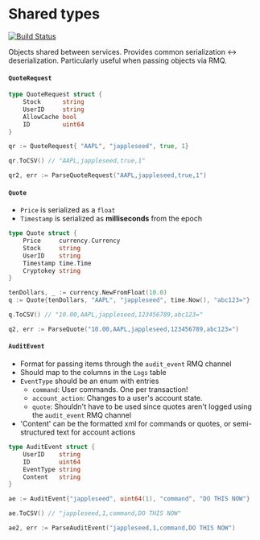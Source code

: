 Shared types
====
[![Build Status](https://travis-ci.org/DistributedDesigns/shared_types.svg?branch=master)](https://travis-ci.org/DistributedDesigns/shared_types)

Objects shared between services. Provides common serialization <-> deserialization. Particularly useful when passing objects via RMQ.

#### `QuoteRequest`
```go
type QuoteRequest struct {
	Stock      string
	UserID     string
	AllowCache bool
	ID         uint64
}

qr := QuoteRequest{ "AAPL", "jappleseed", true, 1}

qr.ToCSV() // "AAPL,jappleseed,true,1"

qr2, err := ParseQuoteRequest("AAPL,jappleseed,true,1")
```

#### `Quote`
- `Price` is serialized as a `float`
- `Timestamp` is serialized as **milliseconds** from the epoch

```go
type Quote struct {
	Price     currency.Currency
	Stock     string
	UserID    string
	Timestamp time.Time
	Cryptokey string
}

tenDollars, _ := currency.NewFromFloat(10.0)
q := Quote{tenDollars, "AAPL", "jappleseed", time.Now(), "abc123="}

q.ToCSV() // "10.00,AAPL,jappleseed,123456789,abc123="

q2, err := ParseQuote("10.00,AAPL,jappleseed,123456789,abc123=")
```

#### `AuditEvent`
- Format for passing items through the `audit_event` RMQ channel
- Should map to the columns in the `Logs` table
- `EventType` should be an enum with entries
	- `command`: User commands. One per transaction!
	- `account_action`: Changes to a user's account state.
	- `quote`: Shouldn't have to be used since quotes aren't logged using the `audit_event` RMQ channel
- 'Content' can be the formatted xml for commands or quotes, or semi-structured text for account actions

```go
type AuditEvent struct {
	UserID    string
	ID        uint64
	EventType string
	Content   string
}

ae := AuditEvent{"jappleseed", uint64(1), "command", "DO THIS NOW"}

ae.ToCSV() // "jappleseed,1,command,DO THIS NOW"

ae2, err := ParseAuditEvent("jappleseed,1,command,DO THIS NOW")
```
